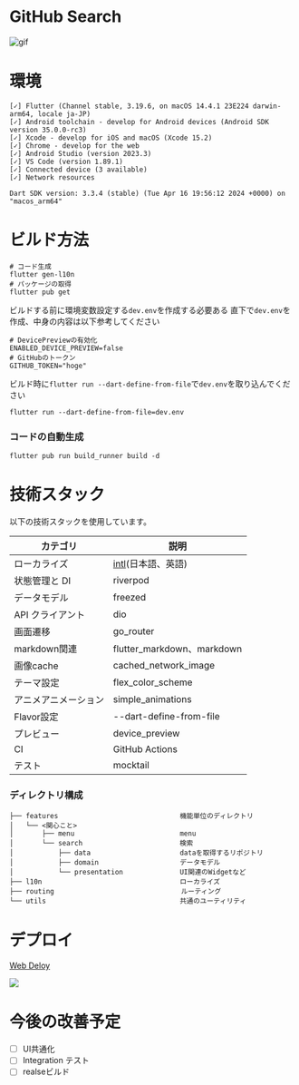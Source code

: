 # GitHub Search

![gif](https://github.com/paigupai/github_search/blob/main/image/%E8%A8%BC%E8%B7%A1.gif)  

# 環境
```
[✓] Flutter (Channel stable, 3.19.6, on macOS 14.4.1 23E224 darwin-arm64, locale ja-JP)
[✓] Android toolchain - develop for Android devices (Android SDK version 35.0.0-rc3)
[✓] Xcode - develop for iOS and macOS (Xcode 15.2)
[✓] Chrome - develop for the web
[✓] Android Studio (version 2023.3)
[✓] VS Code (version 1.89.1)
[✓] Connected device (3 available)
[✓] Network resources

Dart SDK version: 3.3.4 (stable) (Tue Apr 16 19:56:12 2024 +0000) on "macos_arm64"
```

# ビルド方法

```
# コード生成
flutter gen-l10n
# パッケージの取得
flutter pub get
```

ビルドする前に環境変数設定する`dev.env`を作成する必要ある
直下で`dev.env`を作成、中身の内容は以下参考してください
```
# DevicePreviewの有効化
ENABLED_DEVICE_PREVIEW=false
# GitHubのトークン
GITHUB_TOKEN="hoge"
```
ビルド時に`flutter run --dart-define-from-file`で`dev.env`を取り込んでください
```
flutter run --dart-define-from-file=dev.env
```
### コードの自動生成
```
flutter pub run build_runner build -d
```

# 技術スタック

以下の技術スタックを使用しています。

| カテゴリ       | 説明                            |
|------------|-------------------------------|
| ローカライズ      | [intl](https://pub.dev/packages/intl)(日本語、英語) |
| 状態管理と DI   | riverpod |
| データモデル     | freezed |
| API クライアント | dio |
| 画面遷移       | go_router |
| markdown関連 | flutter_markdown、markdown |
| 画像cache | cached_network_image |
| テーマ設定       | flex_color_scheme |
| アニメアニメーション | simple_animations |
| Flavor設定       | --dart-define-from-file |
| プレビュー       | device_preview |
| CI       | GitHub Actions |
| テスト | mocktail |

### ディレクトリ構成
```
├── features                              機能単位のディレクトリ
│   └── <関心こと>
│       ├── menu                          menu
│       └── search             　　　　　　 検索
│           ├── data                      dataを取得するリポジトリ
│           ├── domain                    データモデル
│           └── presentation              UI関連のWidgetなど
├── l10n                                  ローカライズ
├── routing                           　　 ルーティング
└── utils                                 共通のユーティリティ
```

# デプロイ
[Web Deloy](https://paigupai.github.io/github_search/)  

![](https://github.com/paigupai/github_search/blob/main/image/iShot.png)

# 今後の改善予定

- [ ] UI共通化
- [ ] Integration テスト
- [ ] realseビルド